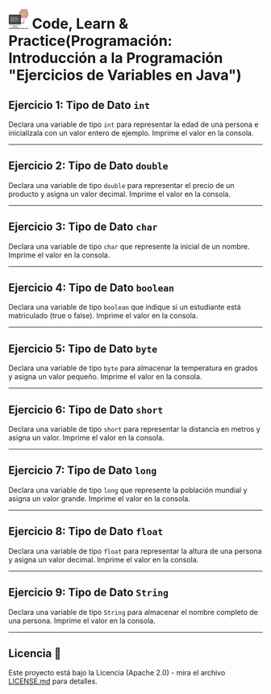 # <img src=../../../../../../images/computer.png width="40"> Code, Learn & Practice(Programación: Introducción a la Programación "Ejercicios de Variables en Java")

## Ejercicio 1: Tipo de Dato `int`

Declara una variable de tipo `int` para representar la edad de una persona e inicialízala con un valor entero de ejemplo. Imprime el valor en la consola.

---

## Ejercicio 2: Tipo de Dato `double`

Declara una variable de tipo `double` para representar el precio de un producto y asigna un valor decimal. Imprime el valor en la consola.

---

## Ejercicio 3: Tipo de Dato `char`

Declara una variable de tipo `char` que represente la inicial de un nombre. Imprime el valor en la consola.

---

## Ejercicio 4: Tipo de Dato `boolean`

Declara una variable de tipo `boolean` que indique si un estudiante está matriculado (true o false). Imprime el valor en la consola.

---

## Ejercicio 5: Tipo de Dato `byte`

Declara una variable de tipo `byte` para almacenar la temperatura en grados y asigna un valor pequeño. Imprime el valor en la consola.

---

## Ejercicio 6: Tipo de Dato `short`

Declara una variable de tipo `short` para representar la distancia en metros y asigna un valor. Imprime el valor en la consola.

---

## Ejercicio 7: Tipo de Dato `long`

Declara una variable de tipo `long` que represente la población mundial y asigna un valor grande. Imprime el valor en la consola.

---

## Ejercicio 8: Tipo de Dato `float`

Declara una variable de tipo `float` para representar la altura de una persona y asigna un valor decimal. Imprime el valor en la consola.

---

## Ejercicio 9: Tipo de Dato `String`

Declara una variable de tipo `String` para almacenar el nombre completo de una persona. Imprime el valor en la consola.

---

## Licencia 📄

Este proyecto está bajo la Licencia (Apache 2.0) - mira el archivo [LICENSE.md]([../../../LICENSE.md](https://github.com/jpexposito/code-learn-practice/blob/main/LICENSE)) para detalles.
